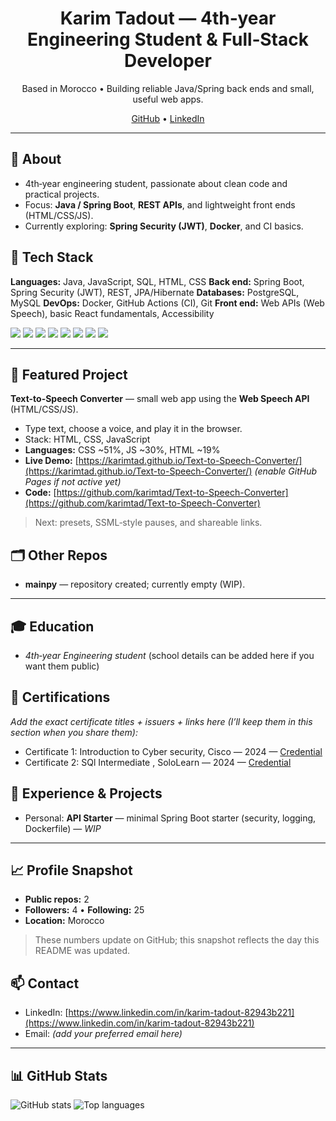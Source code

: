 <!-- Profile README for @karimtad | last updated: 2025‑08‑30 -->

<h1 align="center">Karim Tadout — 4th‑year Engineering Student & Full‑Stack Developer</h1>
<p align="center">Based in Morocco • Building reliable Java/Spring back ends and small, useful web apps.</p>

<p align="center">
  <a href="https://github.com/karimtad">GitHub</a> •
  <a href="https://www.linkedin.com/in/karim-tadout-82943b221">LinkedIn</a>
</p>

---

## 🧭 About

* 4th‑year engineering student, passionate about clean code and practical projects.
* Focus: **Java / Spring Boot**, **REST APIs**, and lightweight front ends (HTML/CSS/JS).
* Currently exploring: **Spring Security (JWT)**, **Docker**, and CI basics.

## 🧰 Tech Stack

**Languages:** Java, JavaScript, SQL, HTML, CSS
**Back end:** Spring Boot, Spring Security (JWT), REST, JPA/Hibernate
**Databases:** PostgreSQL, MySQL
**DevOps:** Docker, GitHub Actions (CI), Git
**Front end:** Web APIs (Web Speech), basic React fundamentals, Accessibility

<p>
  <img src="https://img.shields.io/badge/Java-000?logo=java" />
  <img src="https://img.shields.io/badge/Spring_Boot-000?logo=springboot" />
  <img src="https://img.shields.io/badge/JavaScript-000?logo=javascript" />
  <img src="https://img.shields.io/badge/HTML5-000?logo=html5" />
  <img src="https://img.shields.io/badge/CSS3-000?logo=css3" />
  <img src="https://img.shields.io/badge/PostgreSQL-000?logo=postgresql" />
  <img src="https://img.shields.io/badge/Docker-000?logo=docker" />
  <img src="https://img.shields.io/badge/GitHub_Actions-000?logo=githubactions" />
</p>

---

## 🚀 Featured Project

**Text-to-Speech Converter** — small web app using the **Web Speech API** (HTML/CSS/JS).

* Type text, choose a voice, and play it in the browser.
* Stack: HTML, CSS, JavaScript
* **Languages:** CSS \~51%, JS \~30%, HTML \~19%
* **Live Demo:** [https://karimtad.github.io/Text-to-Speech-Converter/](https://karimtad.github.io/Text-to-Speech-Converter/) *(enable GitHub Pages if not active yet)*
* **Code:** [https://github.com/karimtad/Text-to-Speech-Converter](https://github.com/karimtad/Text-to-Speech-Converter)

> Next: presets, SSML‑style pauses, and shareable links.

## 🗂 Other Repos

* **mainpy** — repository created; currently empty (WIP).

---

## 🎓 Education

* *4th‑year Engineering student* (school details can be added here if you want them public)

## 🏅 Certifications

*Add the exact certificate titles + issuers + links here (I’ll keep them in this section when you share them):*

* Certificate 1: Introduction to Cyber security, Cisco — 2024 — [Credential](#)
* Certificate 2: SQl Intermediate , SoloLearn — 2024 — [Credential](#)

## 💼 Experience & Projects

* Personal: **API Starter** — minimal Spring Boot starter (security, logging, Dockerfile) — *WIP*

---

## 📈 Profile Snapshot

* **Public repos:** 2
* **Followers:** 4 • **Following:** 25
* **Location:** Morocco

> These numbers update on GitHub; this snapshot reflects the day this README was updated.

## 📫 Contact

* LinkedIn: [https://www.linkedin.com/in/karim-tadout-82943b221](https://www.linkedin.com/in/karim-tadout-82943b221)
* Email: *(add your preferred email here)*

---

## 📊 GitHub Stats

<p>
  <img src="https://github-readme-stats.vercel.app/api?username=karimtad&show_icons=true" alt="GitHub stats" />
  <img src="https://github-readme-stats.vercel.app/api/top-langs/?username=karimtad&layout=compact" alt="Top languages" />
</p>
